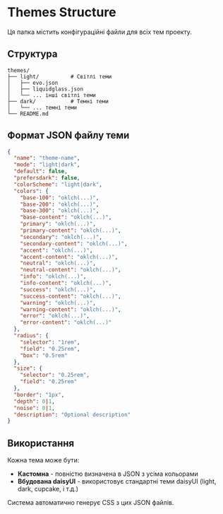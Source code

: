 # Themes Structure

Ця папка містить конфігураційні файли для всіх тем проекту.

## Структура

```
themes/
├── light/          # Світлі теми
│   ├── evo.json
│   ├── liquidglass.json
│   └── ... інші світлі теми
├── dark/           # Темні теми
│   └── ... темні теми
└── README.md
```

## Формат JSON файлу теми

```json
{
  "name": "theme-name",
  "mode": "light|dark",
  "default": false,
  "prefersdark": false,
  "colorScheme": "light|dark",
  "colors": {
    "base-100": "oklch(...)",
    "base-200": "oklch(...)",
    "base-300": "oklch(...)",
    "base-content": "oklch(...)",
    "primary": "oklch(...)",
    "primary-content": "oklch(...)",
    "secondary": "oklch(...)",
    "secondary-content": "oklch(...)",
    "accent": "oklch(...)",
    "accent-content": "oklch(...)",
    "neutral": "oklch(...)",
    "neutral-content": "oklch(...)",
    "info": "oklch(...)",
    "info-content": "oklch(...)",
    "success": "oklch(...)",
    "success-content": "oklch(...)",
    "warning": "oklch(...)",
    "warning-content": "oklch(...)",
    "error": "oklch(...)",
    "error-content": "oklch(...)"
  },
  "radius": {
    "selector": "1rem",
    "field": "0.25rem",
    "box": "0.5rem"
  },
  "size": {
    "selector": "0.25rem",
    "field": "0.25rem"
  },
  "border": "1px",
  "depth": 0|1,
  "noise": 0|1,
  "description": "Optional description"
}
```

## Використання

Кожна тема може бути:
- **Кастомна** - повністю визначена в JSON з усіма кольорами
- **Вбудована daisyUI** - використовує стандартні теми daisyUI (light, dark, cupcake, і т.д.)

Система автоматично генерує CSS з цих JSON файлів.

